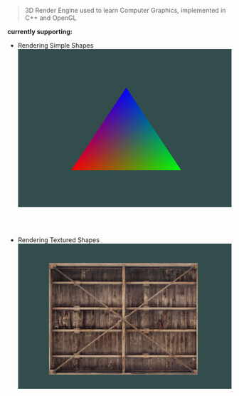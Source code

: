 > 3D Render Engine used to learn Computer Graphics, implemented in C++ and OpenGL

**currently supporting:**
* Rendering Simple Shapes
![](img/rainbow_triangle.png)



<br/><br/>
* Rendering Textured Shapes
![](img/textured_rectangle.png)